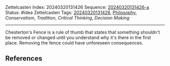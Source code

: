 Zettelcasten Index: 20240320131426
Sequence: [20240320131426-a](20240320131426-a.md)
Status: #idea
Zettelcasten Tags: [20240320131426](20240320131426.md), [Philosophy](../map-of-content/Philosophy.md), *Conservatism*, *Tradition*, *Critical Thinking*, *Decision Making*

---

Chesterton's Fence is a rule of thumb that states that something shouldn't be removed or changed until you understand why it's there in the first place. Removing the fence could have unforeseen consequences.

## References
